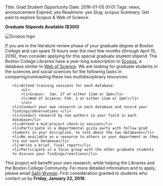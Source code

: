 Title: ​Grad Student Opportunity
Date: 2016-01-05 01:01 
Tags: news, announcement
Expired: yes
Readmore: yes
Slug: scopus
Summary: Get paid to explore Scopus & Web of Science.

<p><strong>Graduate Stipends Available ($300)</strong></p>


<img src="/theme/img/news/2016-01/scopus_logo.jpg" alt="Scopus logo" class="float_left">

<p>If you are in the literature review phase of your graduate degree at Boston College and can spare 15 hours over the next few months (through  April 15, 2016), then consider applying for this special graduate student stipend.  The Boston College Libraries have a year-long subscription to <a href="http://proxy.bc.edu/login?url=http://www.scopus.com" target="_blank">Scopus</a>, a database similar to <a href="http://proxy.bc.edu/login?url=http://isiknowledge.com/wos" target="_blank">Web of Science</a>.  We are looking for graduate students in the sciences and social sciences for the following tasks in comparing/contrasting these two multidisciplinary resources:</p>

<ul>

	<li>Attend training sessions for each database:
		<ul>
		<li>Scopus:  Jan. 27 at either 11am or 2pm</li>
		<li>Web of Science: Feb. 3 at either 11am or 2pm)</li>
		</ul>
    <li>Conduct your own research in each database and record your findings/observations </li>
    <li>Conduct research by two authors in your field in each database</li>
    <li>Attend a mid-project check-in session</li>
    <li>Participate in a departmental pizza party with fellow grad students in your discipline, to talk about the two databases</li>
    <li>Be available as a resource to others in your department as they try out each database</li>
    <li>Write a brief, final report</li>
    <li>Participate in a focus group with the other graduate students to discuss your findings/reactions</li>
</ul>

<p>This project will benefit your own research, while helping the Libraries and the Boston College Community. For more detailed information and to apply, please email <a href="mailto:sally.wyman@bc.edu">Sally Wyman</a>.  First consideration granted to students who contact us by <strong>Friday, January 22, 2016</strong>.</p>


<!-- USEFUL CUT AND PASTE STUFF.

<img src="/theme/img/news/201X-XX/XXXX.png" alt="words" class="float_left">

<img src="/theme/img/news/201X-XX/XXXX.png" alt="words" class="float_right">

<a href="#" target="_blank">

-->